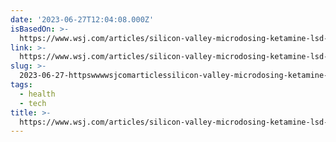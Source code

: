 ```yaml
---
date: '2023-06-27T12:04:08.000Z'
isBasedOn: >-
  https://www.wsj.com/articles/silicon-valley-microdosing-ketamine-lsd-magic-mushrooms-d381e214
link: >-
  https://www.wsj.com/articles/silicon-valley-microdosing-ketamine-lsd-magic-mushrooms-d381e214
slug: >-
  2023-06-27-httpswwwwsjcomarticlessilicon-valley-microdosing-ketamine-lsd-magic-mushrooms-d381e214
tags:
  - health
  - tech
title: >-
  https://www.wsj.com/articles/silicon-valley-microdosing-ketamine-lsd-magic-mushrooms-d381e214
---
```


